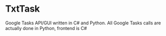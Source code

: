 TxtTask
=======

Google Tasks API/GUI written in C# and Python.
All Google Tasks calls are actually done in Python, frontend is C#